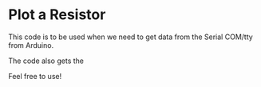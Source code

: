 # Plot a Resistor

This code is to be used when we need to get data from the Serial COM/tty from Arduino.

The code also gets the 

Feel free to use!
